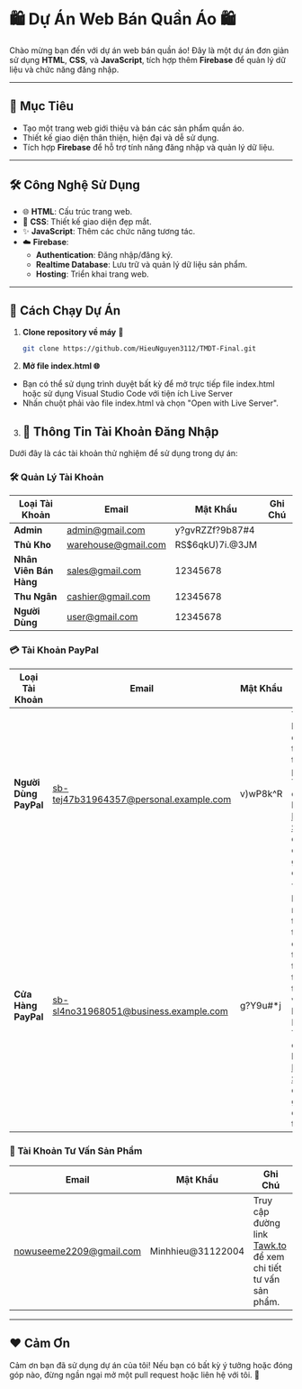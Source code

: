 # 🛍️ Dự Án Web Bán Quần Áo 🛍️

Chào mừng bạn đến với dự án web bán quần áo! Đây là một dự án đơn giản sử dụng **HTML**, **CSS**, và **JavaScript**, tích hợp thêm **Firebase** để quản lý dữ liệu và chức năng đăng nhập.

---

## 🎯 Mục Tiêu

- Tạo một trang web giới thiệu và bán các sản phẩm quần áo.
- Thiết kế giao diện thân thiện, hiện đại và dễ sử dụng.
- Tích hợp **Firebase** để hỗ trợ tính năng đăng nhập và quản lý dữ liệu.

---

## 🛠️ Công Nghệ Sử Dụng

- 🌐 **HTML**: Cấu trúc trang web.
- 🎨 **CSS**: Thiết kế giao diện đẹp mắt.
- ✨ **JavaScript**: Thêm các chức năng tương tác.
- ☁️ **Firebase**: 
  - **Authentication**: Đăng nhập/đăng ký.
  - **Realtime Database**: Lưu trữ và quản lý dữ liệu sản phẩm.
  - **Hosting**: Triển khai trang web.

---

## 🚀 Cách Chạy Dự Án

1. **Clone repository về máy** 📂
   ```bash
   git clone https://github.com/HieuNguyen3112/TMDT-Final.git
2. **Mở file index.html 🌐**
- Bạn có thể sử dụng trình duyệt bất kỳ để mở trực tiếp file index.html hoặc sử dụng Visual Studio Code với tiện ích Live Server
- Nhấn chuột phải vào file index.html và chọn "Open with Live Server".
3. ## 🔑 Thông Tin Tài Khoản Đăng Nhập

Dưới đây là các tài khoản thử nghiệm để sử dụng trong dự án:

### 🛠️ Quản Lý Tài Khoản
| **Loại Tài Khoản**      | **Email**                         | **Mật Khẩu**           | **Ghi Chú**                                                                                              |
|-------------------------|-----------------------------------|------------------------|---------------------------------------------------------------------------------------------------------|
| **Admin**               | admin@gmail.com                  | y?gvRZZf?9b87#4       |                                                                                                         |
| **Thủ Kho**             | warehouse@gmail.com              | RS$6qkU)7i.@3JM       |                                                                                                         |
| **Nhân Viên Bán Hàng**  | sales@gmail.com                  | 12345678              |                                                                                                         |
| **Thu Ngân**            | cashier@gmail.com                | 12345678              |                                                                                                         |
| **Người Dùng**          | user@gmail.com                   | 12345678              |                                                                                                         |

### 💳 Tài Khoản PayPal
| **Loại Tài Khoản**         | **Email**                                    | **Mật Khẩu**  | **Ghi Chú**                                                                                              |
|----------------------------|----------------------------------------------|---------------|---------------------------------------------------------------------------------------------------------|
| **Người Dùng PayPal**      | sb-tej47b31964357@personal.example.com      | v)wP8k^R     | Tài khoản dùng để thanh toán sản phẩm. Truy cập đường link [PayPal Sandbox](https://www.sandbox.paypal.com/signin) để xem chi tiết giao dịch. |
| **Cửa Hàng PayPal**        | sb-sl4no31968051@business.example.com       | g?Y9u#*j     | Tài khoản nhận thanh toán. Sử dụng khi thanh toán trong trang web bằng PayPal. Truy cập đường link [PayPal Sandbox](https://www.sandbox.paypal.com/signin) để xem giao dịch chi tiết. |

### 🛒 Tài Khoản Tư Vấn Sản Phẩm
| **Email**                | **Mật Khẩu**          | **Ghi Chú**                                                                                              |
|--------------------------|-----------------------|---------------------------------------------------------------------------------------------------------|
| nowuseeme2209@gmail.com  | Minhhieu@31122004    | Truy cập đường link [Tawk.to](https://www.tawk.to) để xem chi tiết tư vấn sản phẩm.                      |

  
  
---
## ❤️ Cảm Ơn
Cảm ơn bạn đã sử dụng dự án của tôi! Nếu bạn có bất kỳ ý tưởng hoặc đóng góp nào, đừng ngần ngại mở một pull request hoặc liên hệ với tôi. 🎉
